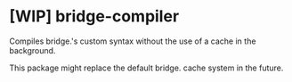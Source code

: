 # [WIP] bridge-compiler
Compiles bridge.'s custom syntax without the use of a cache in the background.

This package might replace the default bridge. cache system in the future.

